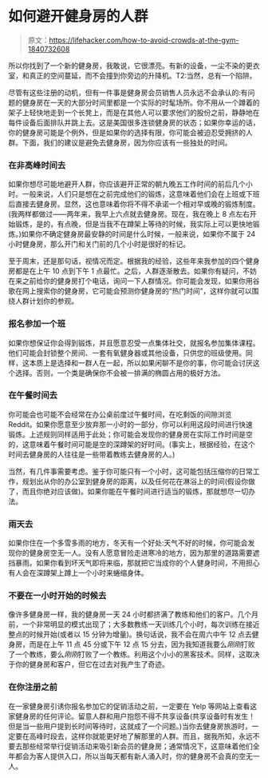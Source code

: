 # 如何避开健身房的人群

> 原文：<https://lifehacker.com/how-to-avoid-crowds-at-the-gym-1840732608>

所以你找到了一个新的健身房，我敢说，它很漂亮。有新的设备，一尘不染的更衣室，和真正的空间蔓延，而不会撞到你旁边的升降机。T2:当然，总有一个陷阱。



尽管有这些注册的动机，但有一件事是健身房会员销售人员永远不会承认的:有问题的健身房在一天的大部分时间里都是一个实际的时髦场所。你不用从一个蹲着的架子上轻快地走到一个长凳上，而是在其他人可以要求他们的股份之前，静静地在每件设备后面排队并跳上去。这是美国很多连锁健身房的状态；如果你幸运的话，你的健身房可能是个例外，但是如果你的选择有限，你可能会被迫忍受拥挤的人群。下面，我们的建议是避免去健身房，因为你应该有一些独处的时间。

### 在非高峰时间去

如果你想尽可能地避开人群，你应该避开正常的朝九晚五工作时间的前后几个小时。一般来说，人们只是想在之前完成他们的锻炼，这意味着他们会在上班或下班后直接去健身房。显然，这也意味着你将不得不承诺一个相对早或晚的锻炼制度。(我两样都做过——两年来，我早上六点就去健身房。现在，我在晚上 8 点左右开始锻炼，是的，有点晚，但是当我不在蹲架上等待的时候，我实际上可以更快地锻炼。)如果你不确定健身房最安静的时间是什么时候，一般来说，如果你不属于 24 小时健身房，那么开门和关门前的几个小时是很好的标记。

至于周末，还是那句话，视情况而定。根据我的经验，这些年来我参加的四个健身房都是在上午 10 点到下午 1 点最忙。之后，人群逐渐散去。如果你有疑问，不妨在来之前给你的健身房打个电话，询问一下人群情况。你可能会发现，如果你用谷歌在网上搜索你的健身房，它可能会预测你健身房的“热门时间”，这样你就可以围绕人群计划你的参观。

### 报名参加一个班

如果你想保证你会得到锻炼，并且愿意忍受一点集体社交，就报名参加集体课程。他们可能会封锁整个房间、一套有氧健身器或其他设备，只供您的班级使用。同样，这本质上是选择和一群人在一起，所以如果闲聊不是你的事，你可能会讨厌这个选择。否则，一个类是确保你不会被一排满的椭圆占用的极好方法。

### 在午餐时间去

你可能会也可能不会经常在办公桌前度过午餐时间，在吃剩饭的间隙浏览 Reddit。如果你愿意至少放弃那一小时的一部分，你可以利用这段时间进行快速锻炼。上述规则同样适用于此处；你可能会发现你的健身房在实际工作时间是空的，这意味着午餐时间可能是空的深蹲架的好时间。(事实上，根据经验，在这个时间去健身房的人往往是一些带着教练去健身房的人。)

当然，有几件事需要考虑。鉴于你可能只有一个小时，这可能包括压缩你的日常工作，规划出从你的办公室到健身房的距离，以及任何花在淋浴上的时间(假设你做了，而且你绝对应该做)。如果你能在午餐时间进行适当的锻炼，那就想尽一切办法。

### 雨天去

如果你住在一个多雪多雨的地方，冬天有一个好处:天气不好的时候，你可能会发现你的健身房空无一人。没有人愿意冒险走进寒冷的地方，因为那里的道路需要遮挡暴雨。如果你看到坏天气即将来临，那就把它当成你的个人健身时间，不用担心有人会在深蹲架上蹲上一个小时来蜷缩身体。

### 不要在一小时开始的时候去

像许多健身房一样，我的健身房一天 24 小时都挤满了教练和他们的客户。几个月前，一个非常明显的模式出现了；大多数教练一天训练几个小时，每次训练在接近整点的时候开始(或者以 15 分钟为增量)。换句话说，我不会在周六中午 12 点去健身房，而是在上午 11 点 45 分或下午 12 点 15 分去，因为我知道我要么*刚刚*打败了一个教练，要么*刚刚*打败了一个教练。利用这个小小的黑客技术。同样，这取决于你的健身房和客户，但它在过去对我产生了奇迹。

### 在你注册之前

在一家健身房引诱你报名参加它的促销活动之前，一定要在 Yelp 等网站上查看这家健身房的任何评论。留意人群和用户抱怨不得不共享设备(共享设备时有发生！但是当一些用户提到长时间等待时，这就成了一个问题。)当你去健身房旅游时，一定要在高峰时段去，这样你就能更好地了解那里的人群。而且，据我所知，永远不要去那些经常举行促销活动来吸引新会员的健身房；通常情况下，这意味着他们全年都会为客人提供入口，所以当每天都有新人涌入时，你的健身房不会真的空无一人。
